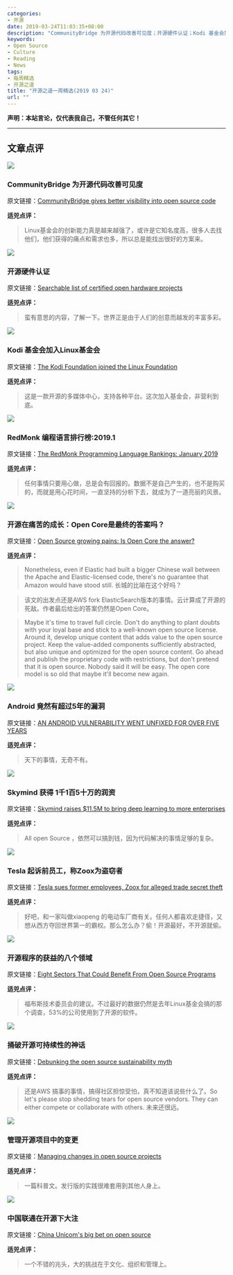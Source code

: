 ```yaml
---
categories:
- 开源
date: 2019-03-24T11:03:35+08:00
description: "CommunityBridge 为开源代码改善可见度；开源硬件认证；Kodi 基金会加入Linux基金会；RedMonk 编程语言排行榜:2019.1；开源在痛苦的成长：Open Core是最终的答案吗？Android 竟然有超过5年的漏洞；Skymind 获得 1千1百5十万的润资；Tesla 起诉前员工，称Zoox为盗窃者；开源程序的获益的八个领域；捅破开源可持续性的神话；管理开源项目中的变更；中国联通在开源下大注"
keywords:
- Open Source
- Culture
- Reading
- News
tags:
- 每周精选
- 开源之道
title: "开源之道一周精选(2019 03 24)"
url: ""
---
```

**声明：本站言论，仅代表我自己，不管任何其它！**

---

## 文章点评

![](https://appdevelopermagazine.com/multimedia/Linux-Foundation-insights-into-better-open-source-code_japktk7a.jpg)

### CommunityBridge 为开源代码改善可见度

原文链接：[CommunityBridge gives better visibility into open source code](https://appdevelopermagazine.com/communitybridge-gives-better-visibility-into-open-source-code/)

**适兕点评：**

> Linux基金会的创新能力真是越来越强了，或许是它知名度高，很多人去找他们，他们获得的痛点和需求也多，所以总是能找出很好的方案来。

![](https://opensource.com/sites/default/files/styles/image-full-size/public/lead-images/openhardware.neon__0.png?itok=LBUcQ3-S)

### 开源硬件认证

原文链接：[Searchable list of certified open hardware projects](https://opensource.com/article/19/3/certified-hardware-list)

**适兕点评：**

> 蛮有意思的内容，了解一下。世界正是由于人们的创意而越发的丰富多彩。

![](https://kodi.tv/sites/default/files/styles/hero/public/article/field_image/LinuxFoundation.png?itok=SBIO_36B)

### Kodi 基金会加入Linux基金会

原文链接：[The Kodi Foundation joined the Linux Foundation](https://kodi.tv/article/kodi-foundation-joined-linux-foundation)

**适兕点评：**

> 这是一款开源的多媒体中心，支持各种平台。这次加入基金会，非营利到底。

![](http://sogrady-media.redmonk.com/sogrady/files/2019/03/lang.rank_.119.png)

### RedMonk 编程语言排行榜:2019.1

原文链接：[The RedMonk Programming Language Rankings: January 2019](https://redmonk.com/sogrady/2019/03/20/language-rankings-1-19/)

**适兕点评：**

> 任何事情只要用心做，总是会有回报的。数据不是自己产生的，也不是购买的，而就是用心花时间，一直坚持的分析下去，就成为了一道亮丽的风景。

![](https://zdnet3.cbsistatic.com/hub/i/r/2019/03/19/e361c0d8-6a63-4be2-9eff-75d8d8e0e3de/resize/370xauto/8d2fcf9baf7f424ba2f2bcc9766d42fc/oss.jpg)

### 开源在痛苦的成长：Open Core是最终的答案吗？

原文链接：[Open Source growing pains: Is Open Core the answer?](https://www.zdnet.com/article/open-source-growing-pains-is-open-core-the-answer/)

**适兕点评：**

> Nonetheless, even if Elastic had built a bigger Chinese wall between the Apache and Elastic-licensed code, there's no guarantee that Amazon would have stood still.  长城的比喻在这个好吗？

> 该文的出发点还是AWS fork ElasticSearch版本的事情。云计算成了开源的死敌。作者最后给出的答案仍然是Open Core。

>Maybe it's time to travel full circle. Don't do anything to plant doubts with your loyal base and stick to a well-known open source license. Around it, develop unique content that adds value to the open source project. Keep the value-added components sufficiently abstracted, but also unique and optimized for the open source content. Go ahead and publish the proprietary code with restrictions, but don't pretend that it is open source. Nobody said it will be easy. The open core model is so old that maybe it'll become new again.

![](https://media.wired.com/photos/5c9143a292cce301f3dfae84/master/w_582,c_limit/Android-KitKat.jpg)

### Android 竟然有超过5年的漏洞

原文链接：[AN ANDROID VULNERABILITY WENT UNFIXED FOR OVER FIVE YEARS](https://www.wired.com/story/android-vulnerability-five-years-fragmentation/)

**适兕点评：**

> 天下的事情，无奇不有。

![](https://techcrunch.com/wp-content/uploads/2019/03/skildiagram.png)

### Skymind 获得 1千1百5十万的润资

原文链接：[Skymind raises $11.5M to bring deep learning to more enterprises](https://techcrunch.com/2019/03/20/skymind-raises-11-5m-to-bring-deep-learning-to-more-enterprises/)

**适兕点评：**

> All open Source ，依然可以搞到钱，因为代码解决的事情足够的复杂。

![](https://techcrunch.com/wp-content/uploads/2016/07/gettyimages-545144494.jpg?w=1390&crop=1)

### Tesla 起诉前员工，称Zoox为盗窃者

原文链接：[Tesla sues former employees, Zoox for alleged trade secret theft](https://techcrunch.com/2019/03/21/tesla-sues-former-employees-zoox-for-alleged-trade-secret-theft/)

**适兕点评：**

> 好吧，和一家叫做xiaopeng 的电动车厂商有关。任何人都喜欢走捷径，又想从西方夺回世界第一的霸权。那么怎么办？偷！开源最好，不开源就偷。

![](https://thumbor.forbes.com/thumbor/960x0/https%3A%2F%2Fspecials-images.forbesimg.com%2Fdam%2Fimageserve%2F1134336045%2F960x0.jpg%3Ffit%3Dscale)

### 开源程序的获益的八个领域

原文链接：[Eight Sectors That Could Benefit From Open Source Programs](https://www.forbes.com/sites/forbestechcouncil/2019/03/22/eight-sectors-that-could-benefit-from-open-source-programs/#4b21a6ab7863)

**适兕点评：**

> 福布斯技术委员会的建议。不过最好的数据仍然是去年Linux基金会搞的那个调查，53%的公司使用到了开源的软件。

![](https://tr4.cbsistatic.com/hub/i/r/2019/03/22/4f288039-11ea-4201-a7fd-6561a1f24a82/resize/770x/88995eeaac81291a2ae744b89ef41126/opensourceistock-485587762boygovideo.jpg)

### 捅破开源可持续性的神话

原文链接：[Debunking the open source sustainability myth](https://www.techrepublic.com/article/debunking-the-open-source-sustainability-myth/)

**适兕点评：**

> 还是AWS 搞事的事情，搞得社区担惊受怕，真不知道该说些什么了。So let's please stop shedding tears for open source vendors. They can either compete or collaborate with others. 未来还很远。

![](https://opensource.com/sites/default/files/styles/image-full-size/public/lead-images/change_words_scrabble_letters.jpg?itok=mbRFmPJ1)

### 管理开源项目中的变更

原文链接：[Managing changes in open source projects](https://opensource.com/article/19/3/managing-changes-open-source-projects)

**适兕点评：**

> 一篇科普文。发行版的实践很难套用到其他人身上。

![](https://tr1.cbsistatic.com/hub/i/r/2019/03/22/fc386eb8-7f6f-4fd0-9f96-39eb33c602ee/resize/770x/f5dc5d4f335eafc98c095869d9b96ff8/smartcitiesistock-889231094metamorworks.jpg)

### 中国联通在开源下大注

原文链接：[China Unicom's big bet on open source](https://www.techrepublic.com/article/china-unicoms-big-bet-on-open-source/)

**适兕点评：**

> 一个不错的兆头，大的挑战在于文化、组织和管理上。
